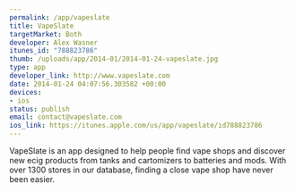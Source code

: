 ```yaml
--- 
permalink: /app/vapeslate
title: VapeSlate
targetMarket: Both
developer: Alex Wasner
itunes_id: "788823786"
thumb: /uploads/app/2014-01/2014-01-24-vapeslate.jpg
type: app
developer_link: http://www.vapeslate.com
date: 2014-01-24 04:07:56.303582 +00:00
devices: 
- ios
status: publish
email: contact@vapeslate.com
ios_link: https://itunes.apple.com/us/app/vapeslate/id788823786
---
```


VapeSlate is an app designed to help people find vape shops and discover new ecig products from tanks and cartomizers to batteries and mods. With over 1300 stores in our database, finding a close vape shop have never been easier.
